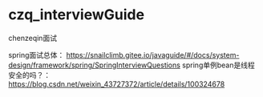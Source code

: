 # czq_interviewGuide
chenzeqin面试


spring面试总体： https://snailclimb.gitee.io/javaguide/#/docs/system-design/framework/spring/SpringInterviewQuestions
spring单例bean是线程安全的吗？：https://blog.csdn.net/weixin_43727372/article/details/100324678
